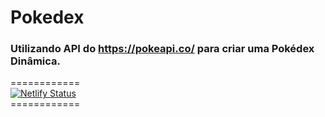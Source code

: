 # Pokedex

### Utilizando API do https://pokeapi.co/ para criar uma Pokédex Dinâmica.

============<br>
[![Netlify Status](https://api.netlify.com/api/v1/badges/c5148efd-4415-46b1-aeb6-4f6eff4e659a/deploy-status)](https://pokedex-tayouza.netlify.com/)
<br>============
